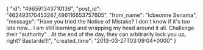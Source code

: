  {
   "id": "496591343710136",
   "post_id": "462493170453287_496116653757605",
   "from_name": "Icbeonne Senama",
   "message": "Have you tried the Notice of Mistake? I don't know if it's too late now... I am still learning and wrapping my head around it all. Challenge their \"authority\" . At the end of the day, they can arbitrarily lock you up, right? Bastards!!!",
   "created_time": "2013-03-27T03:09:04+0000"
 }
